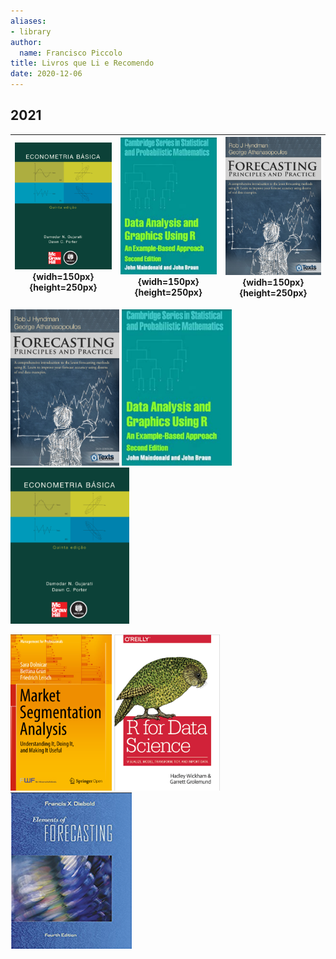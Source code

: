 ```yaml
---
aliases:
- library
author:
  name: Francisco Piccolo
title: Livros que Li e Recomendo
date: 2020-12-06
---
```


## 2021

|![](./library_images/basic_econometrics_gujarati.png){widh=150px}{height=250px}|![](./library_images/data_analysis_and_graphics_using_R.png){widh=150px}{height=250px}|![](./library_images/forecasting_principles_and_practices.png){widh=150px}{height=250px}|
|:---:|:---:|:---:|


<div float="left">
  <img src="./library_images/forecasting_principles_and_practices.png" style="widh: 150px; height: 250px" />
  <img src="./library_images/data_analysis_and_graphics_using_R.png" style="widh: 150px; height: 250px" />
  <img src="./library_images/basic_econometrics_gujarati.png" style="widh: 150px; height: 250px" />
</div>


<p float="left">
  <img src="./library_images/market_segmentation_analysis.png" style="widh: 150px; height: 250px" />
  <img src="./library_images/r_for_data_science.png" style="widh: 150px; height: 250px" />
  <img src="./library_images/elements_of_forecasting.png" style="widh: 150px; height: 250px" />
</p>

